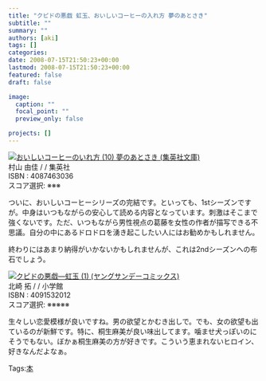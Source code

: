 ```yaml
---
title: "クピドの悪戯 虹玉、おいしいコーヒーの入れ方 夢のあとさき"
subtitle: ""
summary: ""
authors: [aki]
tags: []
categories: 
date: 2008-07-15T21:50:23+00:00
lastmod: 2008-07-15T21:50:23+00:00
featured: false
draft: false

image:
  caption: ""
  focal_point: ""
  preview_only: false

projects: []
---
```

![](http://ecx.images-amazon.com/images/I/514sKDrKwJL._SL160_.jpg)[おいしいコーヒーのいれ方 (10) 夢のあとさき (集英社文庫)](http://item.excite.co.jp/detail/ASIN_4087463036)  
村山 由佳 / / 集英社  
ISBN : 4087463036  
スコア選択: ※※※  
  
ついに、おいしいコーヒーシリーズの完結です。といっても、1stシーズンですが。中身はいつもながらの安心して読める内容となっています。刺激はそこまで強くないです。ただ、いつもながら男性視点の葛藤を女性の作者が描写できる不思議。自分の中にあるドロドロを湧き起こしたい人にはお勧めかもしれません。  
  
終わりにはあまり納得がいかないかもしれませんが、これは2ndシーズンへの布石でしょう。  
  
 ![](http://ecx.images-amazon.com/images/I/31708NZKB3L._SL160_.jpg)[クピドの悪戯―虹玉 (1) (ヤングサンデーコミックス)](http://item.excite.co.jp/detail/ASIN_4091532012)  
北崎 拓 / / 小学館  
ISBN : 4091532012  
スコア選択: ※※※※※  
  
生々しい恋愛模様が良いですね。男の欲望とかむき出しで。でも、女の欲望も出ているのが新鮮です。特に、桐生麻美が良い味出してます。噛ませ犬っぽいのにそうでもない。ぼかぁ桐生麻美の方が好きです。こういう恵まれないヒロイン、好きなんだよなぁ。

Tags:[本](http://mrk0369.exblog.jp/tags/%E6%9C%AC/) 

